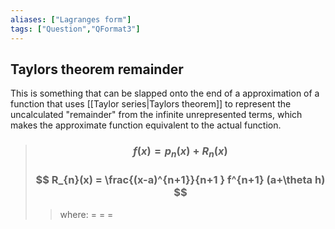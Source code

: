 ```yaml
---
aliases: ["Lagranges form"]
tags: ["Question","QFormat3"]
---
```


#### 
## Taylors theorem remainder
This is something that can be slapped onto the end of a approximation of a function that uses [[Taylor series|Taylors theorem]] to represent the uncalculated "remainder" from the infinite unrepresented terms, which makes the approximate function equivalent to the actual function.

> ### $$ f(x) = p_{n} (x) + R_{n}(x) $$ 
> ### $$ R_{n}(x) = \frac{(x-a)^{n+1}}{n+1 } f^{n+1} (a+\theta h) $$
>> where:
>> $=$ 
>> $=$
>> $=$
